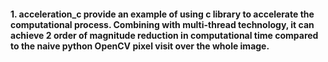 #### 1. acceleration_c provide an example of using c library to accelerate the computational process. Combining with multi-thread technology, it can achieve 2 order of magnitude reduction in computational time compared to the naive python OpenCV pixel visit over the whole image.
